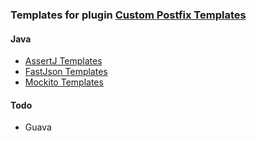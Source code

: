 ### Templates for plugin [Custom Postfix Templates](https://plugins.jetbrains.com/plugin/9862-custom-postfix-templates)

#### Java
- [AssertJ Templates](templates/assertj-core.postfixTemplates)
- [FastJson Templates](templates/fastjson.postfixTemplates)
- [Mockito Templates](templates/mockito.postfixTemplates)

#### Todo
- Guava
